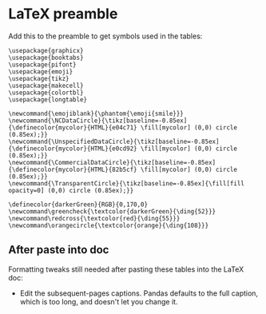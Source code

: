# LaTeX preamble

Add this to the preamble to get symbols used in the tables:

```
\usepackage{graphicx}
\usepackage{booktabs}
\usepackage{pifont}
\usepackage{emoji}
\usepackage{tikz}
\usepackage{makecell}
\usepackage{colortbl}
\usepackage{longtable}

\newcommand{\emojiblank}{\phantom{\emoji{smile}}}
\newcommand{\NCDataCircle}{\tikz[baseline=-0.85ex]{\definecolor{mycolor}{HTML}{e04c71} \fill[mycolor] (0,0) circle (0.85ex);}}
\newcommand{\UnspecifiedDataCircle}{\tikz[baseline=-0.85ex]{\definecolor{mycolor}{HTML}{e0cd92} \fill[mycolor] (0,0) circle (0.85ex);}}
\newcommand{\CommercialDataCircle}{\tikz[baseline=-0.85ex]{\definecolor{mycolor}{HTML}{82b5cf} \fill[mycolor] (0,0) circle (0.85ex);}}
\newcommand{\TransparentCircle}{\tikz[baseline=-0.85ex]{\fill[fill opacity=0] (0,0) circle (0.85ex);}}

\definecolor{darkerGreen}{RGB}{0,170,0}
\newcommand\greencheck{\textcolor{darkerGreen}{\ding{52}}}
\newcommand\redcross{\textcolor{red}{\ding{55}}}
\newcommand\orangecircle{\textcolor{orange}{\ding{108}}}
```

## After paste into doc
Formatting tweaks still needed after pasting these tables into the LaTeX doc:
* Edit the subsequent-pages captions. Pandas defaults to the full caption, which is too long, and doesn't let you change it.
